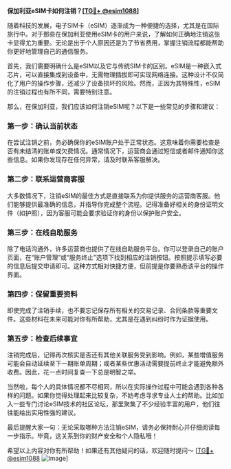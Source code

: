 **保加利亚eSIM卡如何注销？[[TG💪+ @esim1088](https://t.me/s/esim1088)]**

随着科技的发展，电子SIM卡（eSIM）逐渐成为一种便捷的选择，尤其是在国际旅行中。对于那些在保加利亚使用eSIM卡的用户来说，了解如何正确地注销这张卡显得尤为重要。无论是出于个人原因还是为了节省费用，掌握注销流程都能帮助你更好地管理自己的通信服务。

首先，我们需要明确什么是eSIM以及它与传统SIM卡的区别。eSIM是一种嵌入式芯片，可以直接集成到设备中，无需物理插拔即可实现网络连接。这种设计不仅简化了用户的操作步骤，还减少了设备损坏的风险。然而，正因为其特殊性，eSIM的注销过程也有所不同，需要特别注意。

那么，在保加利亚，我们应该如何注销eSIM呢？以下是一些常见的步骤和建议：

### **第一步：确认当前状态**
在尝试注销之前，务必确保你的eSIM账户处于正常状态。这意味着你需要检查是否有未结清的账单或欠费情况。通常情况下，运营商会通过短信或者邮件通知你这些信息。如果你发现存在任何异常，请及时联系客服解决。

### **第二步：联系运营商客服**
大多数情况下，注销eSIM的最佳方式是直接联系为你提供服务的运营商客服。他们能够提供最准确的信息，并指导你完成整个流程。记得准备好相关的身份证明文件（如护照），因为客服可能会要求验证你的身份以保护账户安全。

### **第三步：在线自助服务**
除了电话沟通外，许多运营商也提供了在线自助服务平台。你可以登录自己的账户页面，在“账户管理”或“服务终止”选项下找到相应的注销按钮。按照提示填写必要的信息后提交申请即可。这种方式相对快捷方便，但前提是你要熟悉该平台的操作界面。

### **第四步：保留重要资料**
即使完成了注销手续，也不要忘记保存所有相关的交易记录、合同条款等重要文件。这些材料在未来可能对你有所帮助，尤其是在遇到纠纷时作为证据使用。

### **第五步：检查后续事宜**
注销完成后，记得再次核实是否还有其他关联服务受到影响。例如，某些增值服务可能会自动延续至下一期账单周期；或者某些优惠活动需要提前终止才能避免额外收费。因此，花一点时间复查一下总是明智之举。

当然啦，每个人的具体情况都不尽相同，所以在实际操作过程中可能会遇到各种各样的问题。如果你觉得处理起来比较复杂，不妨考虑寻求专业人士的帮助。比如加入一些专门讨论eSIM技术的社区论坛，那里聚集了不少经验丰富的用户，他们往往能给出实用性强的建议。

最后提醒大家一句：无论采取哪种方法注销eSIM，请务必保持耐心并仔细阅读每一步指示。毕竟，这关系到你的财产安全和个人隐私哦！

希望以上内容对你有所帮助！如果还有其他疑问的话，欢迎随时提问～ [[TG💪+ @esim1088](https://t.me/s/esim1088) ![Image](https://i.postimg.cc/4NQfJmqS/Snipaste-2025-05-13-00-14-12.png)]